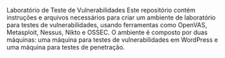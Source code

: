 Laboratório de Teste de Vulnerabilidades
Este repositório contém instruções e arquivos necessários para criar um ambiente de laboratório para testes de vulnerabilidades, usando ferramentas como OpenVAS, Metasploit, Nessus, Nikto e OSSEC. O ambiente é composto por duas máquinas: uma máquina para testes de vulnerabilidades em WordPress e uma máquina para testes de penetração.
